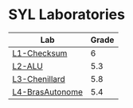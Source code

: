 # SYL Laboratories

| Lab | Grade |
|----|----|
|[L1-Checksum](L1/)|6|
|[L2-ALU](L2/)|5.3|
|[L3-Chenillard](L3/)|5.8|
|[L4-BrasAutonome](L4/)|5.4|